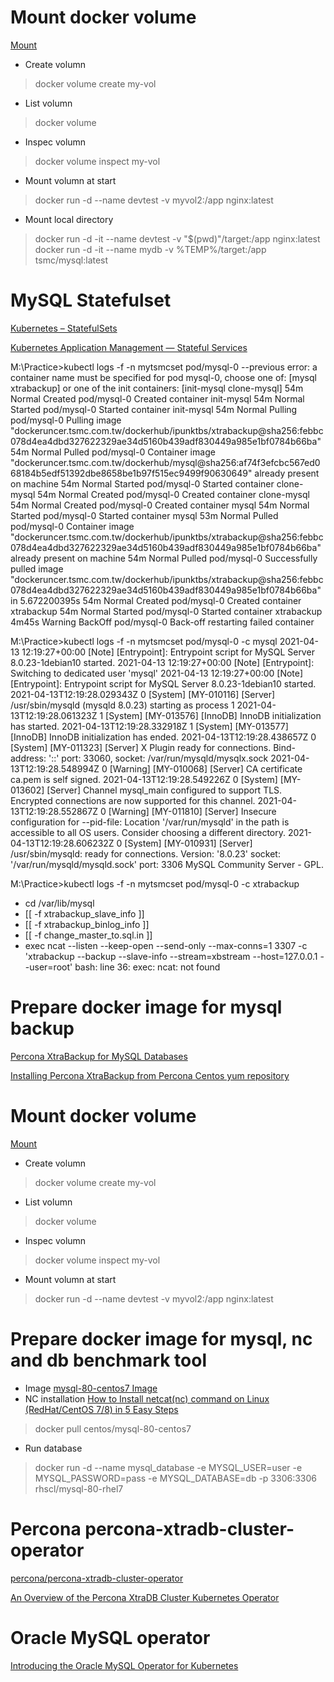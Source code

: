 # Mount docker volume
 [Mount](https://ithelp.ithome.com.tw/articles/10207973)

 - Create volumn
 >docker volume create my-vol
 - List volumn
 >docker volume
 - Inspec volumn
 > docker volume inspect my-vol
 - Mount volumn at start
 >docker run -d --name devtest -v myvol2:/app nginx:latest
 - Mount local directory 
 >docker run -d -it --name devtest -v "$(pwd)"/target:/app     nginx:latest
 >docker run -d -it --name mydb -v %TEMP%/target:/app     tsmc/mysql:latest
 # MySQL Statefulset

[Kubernetes – StatefulSets](https://theithollow.com/2019/04/01/kubernetes-statefulsets/)

[Kubernetes Application Management — Stateful Services](https://alibaba-cloud.medium.com/kubernetes-application-management-stateful-services-7825e076bcb3)

M:\Practice>kubectl logs -f -n mytsmcset pod/mysql-0  --previous
error: a container name must be specified for pod mysql-0, choose one of: [mysql xtrabackup] or one of the init containers: [init-mysql clone-mysql]
54m         Normal    Created                  pod/mysql-0         Created container init-mysql
54m         Normal    Started                  pod/mysql-0         Started container init-mysql
54m         Normal    Pulling                  pod/mysql-0         Pulling image "dockeruncer.tsmc.com.tw/dockerhub/ipunktbs/xtrabackup@sha256:febbc078d4ea4dbd327622329ae34d5160b439adf830449a985e1bf0784b66ba"
54m         Normal    Pulled                   pod/mysql-0         Container image "dockeruncer.tsmc.com.tw/dockerhub/mysql@sha256:af74f3efcbc567ed068184b5edf51392dbe8658be1b97f515ec9499f90630649" already present on machine
54m         Normal    Started                  pod/mysql-0         Started container clone-mysql
54m         Normal    Created                  pod/mysql-0         Created container clone-mysql
54m         Normal    Created                  pod/mysql-0         Created container mysql
54m         Normal    Started                  pod/mysql-0         Started container mysql
53m         Normal    Pulled                   pod/mysql-0         Container image "dockeruncer.tsmc.com.tw/dockerhub/ipunktbs/xtrabackup@sha256:febbc078d4ea4dbd327622329ae34d5160b439adf830449a985e1bf0784b66ba" already present on machine
54m         Normal    Pulled                   pod/mysql-0         Successfully pulled image "dockeruncer.tsmc.com.tw/dockerhub/ipunktbs/xtrabackup@sha256:febbc078d4ea4dbd327622329ae34d5160b439adf830449a985e1bf0784b66ba" in 5.672200395s
54m         Normal    Created                  pod/mysql-0         Created container xtrabackup
54m         Normal    Started                  pod/mysql-0         Started container xtrabackup
4m45s       Warning   BackOff                  pod/mysql-0         Back-off restarting failed container


M:\Practice>kubectl logs -f -n mytsmcset pod/mysql-0 -c mysql
2021-04-13 12:19:27+00:00 [Note] [Entrypoint]: Entrypoint script for MySQL Server 8.0.23-1debian10 started.
2021-04-13 12:19:27+00:00 [Note] [Entrypoint]: Switching to dedicated user 'mysql'
2021-04-13 12:19:27+00:00 [Note] [Entrypoint]: Entrypoint script for MySQL Server 8.0.23-1debian10 started.
2021-04-13T12:19:28.029343Z 0 [System] [MY-010116] [Server] /usr/sbin/mysqld (mysqld 8.0.23) starting as process 1
2021-04-13T12:19:28.061323Z 1 [System] [MY-013576] [InnoDB] InnoDB initialization has started.
2021-04-13T12:19:28.332918Z 1 [System] [MY-013577] [InnoDB] InnoDB initialization has ended.
2021-04-13T12:19:28.438657Z 0 [System] [MY-011323] [Server] X Plugin ready for connections. Bind-address: '::' port: 33060, socket: 
/var/run/mysqld/mysqlx.sock
2021-04-13T12:19:28.548994Z 0 [Warning] [MY-010068] [Server] CA certificate ca.pem is self signed.
2021-04-13T12:19:28.549226Z 0 [System] [MY-013602] [Server] Channel mysql_main configured to support TLS. Encrypted connections are 
now supported for this channel.
2021-04-13T12:19:28.552867Z 0 [Warning] [MY-011810] [Server] Insecure configuration for --pid-file: Location '/var/run/mysqld' in the path is accessible to all OS users. Consider choosing a different directory.
2021-04-13T12:19:28.606232Z 0 [System] [MY-010931] [Server] /usr/sbin/mysqld: ready for connections. Version: '8.0.23'  socket: '/var/run/mysqld/mysqld.sock'  port: 3306  MySQL Community Server - GPL.

M:\Practice>kubectl logs -f -n mytsmcset pod/mysql-0 -c xtrabackup
+ cd /var/lib/mysql
+ [[ -f xtrabackup_slave_info ]]
+ [[ -f xtrabackup_binlog_info ]]
+ [[ -f change_master_to.sql.in ]]
+ exec ncat --listen --keep-open --send-only --max-conns=1 3307 -c 'xtrabackup --backup --slave-info --stream=xbstream --host=127.0.0.1 --user=root'
bash: line 36: exec: ncat: not found

# Prepare docker image for mysql backup
[Percona XtraBackup for MySQL Databases](https://www.percona.com/software/mysql-database/percona-xtrabackup)

[Installing Percona XtraBackup from Percona Centos yum repository](https://www.percona.com/doc/percona-xtrabackup/2.4/installation/yum_repo.html)

# Mount docker volume
 [Mount](https://ithelp.ithome.com.tw/articles/10207973)

 - Create volumn
 >docker volume create my-vol
 - List volumn
 >docker volume
 - Inspec volumn
 > docker volume inspect my-vol
 - Mount volumn at start
 >docker run -d --name devtest -v myvol2:/app nginx:latest

# Prepare docker image for mysql, nc and db benchmark tool

- Image [mysql-80-centos7 Image](https://hub.docker.com/r/centos/mysql-80-centos7)
- NC installation [How to Install netcat(nc) command on Linux (RedHat/CentOS 7/8) in 5 Easy Steps](https://www.cyberithub.com/install-netcat-command-on-linux/)

> docker pull centos/mysql-80-centos7
- Run database
> docker run -d --name mysql_database -e MYSQL_USER=user -e MYSQL_PASSWORD=pass -e MYSQL_DATABASE=db -p 3306:3306 rhscl/mysql-80-rhel7

# Percona percona-xtradb-cluster-operator
[percona/percona-xtradb-cluster-operator](https://github.com/percona/percona-xtradb-cluster-operator)

[An Overview of the Percona XtraDB Cluster Kubernetes Operator](https://severalnines.com/database-blog/overview-percona-xtradb-cluster-kubernetes-operator)

# Oracle MySQL operator
[Introducing the Oracle MySQL Operator for Kubernetes](https://blogs.oracle.com/developers/introducing-the-oracle-mysql-operator-for-kubernetes)

